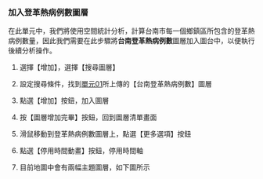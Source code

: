 ### 加入登革熱病例數圖層

在此單元中，我們將使用空間統計分析，計算台南市每一個鄉鎮區所包含的登革熱病例數量，因此我們需要在此步驟將**台南登革熱病例數**圖層加入圖台中，以便執行後續分析操作。

1.  選擇【增加】，選擇【搜尋圖層】

2.  設定搜尋條件，找到[單元01](/ex01/step-01.md)所上傳的【台南登革熱病例數】圖層

3.  點選【增加】按鈕，加入圖層

4.  按【圖層增加完畢】按鈕，回到圖層清單畫面

5.  滑鼠移動到登革熱病例數圖層上，點選【更多選項】按鈕

6.  點選【停用時間動畫】按鈕，停用時間軸

7.  目前地圖中會有兩幅主題圖層，如下圖所示